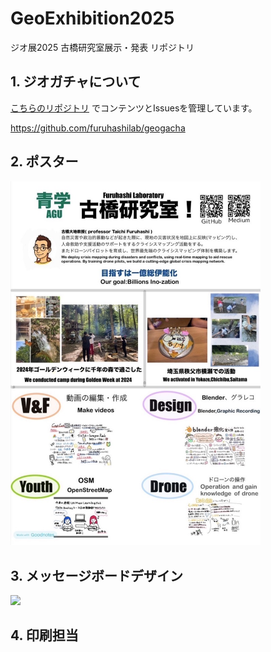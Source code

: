 # GeoExhibition2025
ジオ展2025 古橋研究室展示・発表 リポジトリ


## 1. ジオガチャについて
[こちらのリポジトリ](https://github.com/furuhashilab/geogacha) でコンテンツとIssuesを管理しています。

https://github.com/furuhashilab/geogacha


## 2. ポスター
<img src="https://github.com/furuhashilab/GeoExhibition2025/blob/main/%E7%A0%94%E7%A9%B6%E5%AE%A4%E7%B4%B9%E4%BB%8B%E3%83%9D%E3%82%B9%E3%82%BF%E3%83%BC.jpeg?raw=true" width="400" >


## 3. メッセージボードデザイン
<img src="https://github.com/user-attachments/assets/44e73869-4052-495a-abe9-6b76422a2ba1" width="400" >


## 4. 印刷担当

